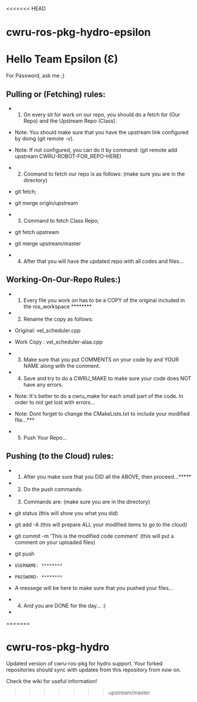 <<<<<<< HEAD
# cwru-ros-pkg-hydro-epsilon

# Hello Team Epsilon (Ɛ)
For Password, ask me ;)

## Pulling or (Fetching) rules:
- 1) On every sit for work on our repo, you should do a fetch for (Our Repo) and the Upstream Repo (Class).
- Note: You should make sure that you have the upstream link configured by doing (git remote -v).
- Note: If not configured, you can do it by command: (git remote add upstream CWRU-ROBOT-FOR_REPO-HERE)

- 2) Coomand to fetch our repo is as follows: (make sure you are in the directory)
-   git fetch;
-   git merge origin/upstream
 
- 3) Command to fetch Class Repo;
-   git fetch upstream
-   git merge upstream/master
  
- 4) After that you will have the updated repo with all codes and files...
 

## Working-On-Our-Repo Rules:)
- 1) Every file you work on has to be a COPY of the original included in the ros_workspace ********
- 2) Rename the copy as follows:
-   Original:   vel_scheduler.cpp
-   Work Copy : vel_scheduler-alaa.cpp

- 3) Make sure that you put COMMENTS on your code by and YOUR NAME along with the comment.
- 4) Save and try to do a CWRU_MAKE to make sure your code does NOT have any errors.
- Note: It's better to do a cwru_make for each small part of the code. In order to not get lost with errors...
- Note: Dont forget to change the CMakeLists.txt to include your modified file...***
 
- 5) Push Your Repo...
 
## Pushing (to the Cloud) rules:
- 1) After you make sure that you DID all the ABOVE, then proceed...*****
- 2) Do the push commands.
- 3) Commands are: (make sure you are in the directory)
-   git status (this will show you what you did)
-   git add -A (this will prepare ALL your modified items to go to the cloud)
-   git commit -m 'This is the modified code comment' (this will put a comment on your uploaded files)
-   git push
-     USERNAME: ********
-     PASSWORD: ********
-   A messege will be here to make sure that you pushed your files...
   
- 4) And you are DONE for the day... :)
-   

=======
# cwru-ros-pkg-hydro
Updated version of cwru-ros-pkg for hydro support.
Your forked repositories should sync with updates from this repository from now on.

Check the wiki for useful information!
>>>>>>> upstream/master
